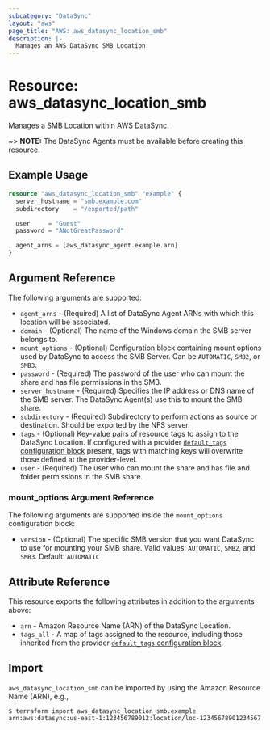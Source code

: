 ```yaml
---
subcategory: "DataSync"
layout: "aws"
page_title: "AWS: aws_datasync_location_smb"
description: |-
  Manages an AWS DataSync SMB Location
---
```


# Resource: aws_datasync_location_smb

Manages a SMB Location within AWS DataSync.

~> **NOTE:** The DataSync Agents must be available before creating this resource.

## Example Usage

```terraform
resource "aws_datasync_location_smb" "example" {
  server_hostname = "smb.example.com"
  subdirectory    = "/exported/path"

  user     = "Guest"
  password = "ANotGreatPassword"

  agent_arns = [aws_datasync_agent.example.arn]
}
```

## Argument Reference

The following arguments are supported:

* `agent_arns` - (Required) A list of DataSync Agent ARNs with which this location will be associated.
* `domain` - (Optional) The name of the Windows domain the SMB server belongs to.
* `mount_options` - (Optional) Configuration block containing mount options used by DataSync to access the SMB Server. Can be `AUTOMATIC`, `SMB2`, or `SMB3`.
* `password` - (Required) The password of the user who can mount the share and has file permissions in the SMB.
* `server_hostname` - (Required) Specifies the IP address or DNS name of the SMB server. The DataSync Agent(s) use this to mount the SMB share.
* `subdirectory` - (Required) Subdirectory to perform actions as source or destination. Should be exported by the NFS server.
* `tags` - (Optional) Key-value pairs of resource tags to assign to the DataSync Location. If configured with a provider [`default_tags` configuration block](https://registry.terraform.io/providers/hashicorp/aws/latest/docs#default_tags-configuration-block) present, tags with matching keys will overwrite those defined at the provider-level.
* `user` - (Required) The user who can mount the share and has file and folder permissions in the SMB share.

### mount_options Argument Reference

The following arguments are supported inside the `mount_options` configuration block:

* `version` - (Optional) The specific SMB version that you want DataSync to use for mounting your SMB share. Valid values: `AUTOMATIC`, `SMB2`, and `SMB3`. Default: `AUTOMATIC`

## Attribute Reference

This resource exports the following attributes in addition to the arguments above:

* `arn` - Amazon Resource Name (ARN) of the DataSync Location.
* `tags_all` - A map of tags assigned to the resource, including those inherited from the provider [`default_tags` configuration block](https://registry.terraform.io/providers/hashicorp/aws/latest/docs#default_tags-configuration-block).

## Import

`aws_datasync_location_smb` can be imported by using the Amazon Resource Name (ARN), e.g.,

```
$ terraform import aws_datasync_location_smb.example arn:aws:datasync:us-east-1:123456789012:location/loc-12345678901234567
```
